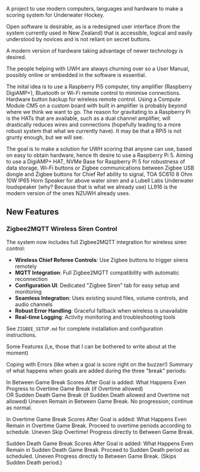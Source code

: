 A project to use modern computers, languages and hardware to make a scoring system for Underwater Hockey.

Open software is desirable, as is a redesigned user interface (from the system currently used in New Zealand) that is accessible, logical and easily understood by novices and is not reliant on secret buttons. 

A modern version of hardware taking advantage of newer technology is desired.

The people helping with UWH are always churning over so a User Manual, possibly online or embedded in the software is essential. 

The inital idea is to use a Raspberry Pi5 computer, tiny amplifier (Raspberry DigiAMP+), Bluetooth or Wi-Fi remote control to minimise connections.  Hardware button backup for wireless remote control.  Using a Compute Module CM5 on a custom board with built in amplifier is probably beyond where we think we want to go.  The reason for gravitating to a Raspberry Pi is the HATs that are available, such as a dual channel amplifier, will drastically reduces wires and connections (hopefully leading to a more robust system that what we currently have). It may be that a RPi5 is not grunty enough, but we will see.

The goal is to make a solution for UWH scoring that anyone can use, based on easy to obtain hardware, hence th desire to use a Raspberry Pi 5.  Aiming to use a DigiAMP+ HAT, NVMe Base for Raspberry Pi 5 for robustness of data storage, Wi-Fi buttons or Zigbee communications between Zigbee USB dongle and Zigbee buttons for Chief Ref ability to signal, TOA SC610 8 Ohm 10W IP65 Horn Speaker for above water siren and a Lubell Labs Underwater loudspeaker (why? Because that is what we already use) LL916 is the modern version of the ones NZUWH already uses.

## New Features

### Zigbee2MQTT Wireless Siren Control
The system now includes full Zigbee2MQTT integration for wireless siren control:
- **Wireless Chief Referee Controls**: Use Zigbee buttons to trigger sirens remotely
- **MQTT Integration**: Full Zigbee2MQTT compatibility with automatic reconnection
- **Configuration UI**: Dedicated "Zigbee Siren" tab for easy setup and monitoring  
- **Seamless Integration**: Uses existing sound files, volume controls, and audio channels
- **Robust Error Handling**: Graceful fallback when wireless is unavailable
- **Real-time Logging**: Activity monitoring and troubleshooting tools

See `ZIGBEE_SETUP.md` for complete installation and configuration instructions.

Some Features (i,e, those that I can be bothered to write about at the moment)


Coping with Errors (like when a goal is score right on the buzzer!)
Summary of what happens when goals are added during the three "break" periods:

In Between Game Break
Scores After Goal	is added: What Happens
Even	Progress to Overtime Game Break (if Overtime allowed)<br>OR Sudden Death Game Break (if Sudden Death allowed and Overtime not allowed)
Uneven	Remain in Between Game Break. No progression; continue as normal.

In Overtime Game Break
Scores After Goal	is added: What Happens
Even	Remain in Overtime Game Break. Proceed to overtime periods according to schedule.
Uneven	Skip Overtime! Progress directly to Between Game Break.

Sudden Death Game Break
Scores After Goal	is added: What Happens
Even	Remain in Sudden Death Game Break. Proceed to Sudden Death period as scheduled.
Uneven	Progress directly to Between Game Break. (Skips Sudden Death period.)
